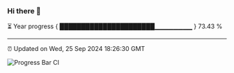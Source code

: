 ### Hi there 👋

⏳ Year progress { ██████████████████████▁▁▁▁▁▁▁▁ } 73.43 %

---

⏰ Updated on Wed, 25 Sep 2024 18:26:30 GMT

![Progress Bar CI](https://github.com/liununu/liununu/workflows/Progress%20Bar%20CI/badge.svg)
